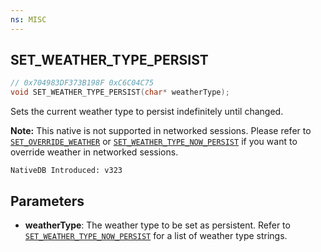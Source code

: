 ```yaml
---
ns: MISC
---
```

## SET_WEATHER_TYPE_PERSIST

```c
// 0x704983DF373B198F 0xC6C04C75
void SET_WEATHER_TYPE_PERSIST(char* weatherType);
```

Sets the current weather type to persist indefinitely until changed.

**Note:** This native is not supported in networked sessions. Please refer to [`SET_OVERRIDE_WEATHER`](#_0xA43D5C6FE51ADBEF) or [`SET_WEATHER_TYPE_NOW_PERSIST`](#_0xED712CA327900C8A) if you want to override weather in networked sessions.

```
NativeDB Introduced: v323
```

## Parameters
* **weatherType**: The weather type to be set as persistent. Refer to [`SET_WEATHER_TYPE_NOW_PERSIST`](#_0xED712CA327900C8A) for a list of weather type strings.

